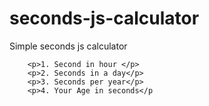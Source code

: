 # seconds-js-calculator
Simple seconds js calculator


        <p>1. Second in hour </p>
        <p>2. Seconds in a day</p>
        <p>3. Seconds per year</p>
        <p>4. Your Age in seconds</p
